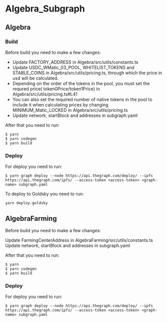 # Algebra_Subgraph

## Algebra

### Build

Before build you need to make a few changes:

- Update FACTORY_ADDRESS in Algebra/src/utils/constants.ts
- Update USDC_WMatic_03_POOL, WHITELIST_TOKENS and STABLE_COINS in Algebra/src/utils/pricing.ts, through which the price in usd will be calculated.
- Depending on the order of the tokens in the pool, you must set the requred price( token0Price/token1Price) in Algebra/src/utils/pricing.ts#L41
- You can also set the required number of native tokens in the pool to include it when calculating prices by changing MINIMUM_Matic_LOCKED in Algebra/src/utils/pricing.ts
- Update network, startBlock and addresses in subgraph.yaml

After that you need to run:

```
$ yarn
$ yarn codegen
$ yarn build
```

### Deploy

For deploy you need to run:

```
$ yarn graph deploy --node https://api.thegraph.com/deploy/ --ipfs https://api.thegraph.com/ipfs/ --access-token <access-token> <graph-name> subgraph.yaml
```

To deploy to Goldsky you need to run:

```
yarn deploy-goldsky
```

## AlgebraFarming

Before build you need to make a few changes:

Update FarmingCenterAddress in AlgebraFarming/src/utils/constants.ts
Update network, startBlock and addresses in subgraph.yaml

After that you need to run:

```
$ yarn
$ yarn codegen
$ yarn build
```

### Deploy

For deploy you need to run:

```
$ yarn graph deploy --node https://api.thegraph.com/deploy/ --ipfs https://api.thegraph.com/ipfs/ --access-token <access-token> <graph-name> subgraph.yaml
```
